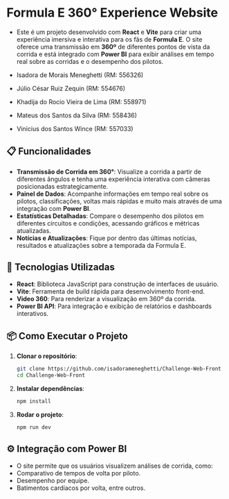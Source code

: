 # Formula E 360° Experience Website

- Este é um projeto desenvolvido com **React** e **Vite** para criar uma experiência imersiva e interativa para os fãs de **Formula E**. O site oferece uma transmissão em **360º** de diferentes pontos de vista da corrida e está integrado com **Power BI** para exibir análises em tempo real sobre as corridas e o desempenho dos pilotos.

- Isadora de Morais Meneghetti (RM: 556326)
- Júlio César Ruiz Zequin (RM: 554676)
- Khadija do Rocio Vieira de Lima (RM: 558971)
- Mateus dos Santos da Silva (RM: 558436)
- Vinícius dos Santos Wince (RM: 557033)

## 📋 Funcionalidades

- **Transmissão de Corrida em 360°**: Visualize a corrida a partir de diferentes ângulos e tenha uma experiência interativa com câmeras posicionadas estrategicamente.
- **Painel de Dados**: Acompanhe informações em tempo real sobre os pilotos, classificações, voltas mais rápidas e muito mais através de uma integração com **Power BI**.
- **Estatísticas Detalhadas**: Compare o desempenho dos pilotos em diferentes circuitos e condições, acessando gráficos e métricas atualizadas.
- **Notícias e Atualizações**: Fique por dentro das últimas notícias, resultados e atualizações sobre a temporada da Formula E.

## 🚀 Tecnologias Utilizadas

- **React**: Biblioteca JavaScript para construção de interfaces de usuário.
- **Vite**: Ferramenta de build rápida para desenvolvimento front-end.
- **Video 360**: Para renderizar a visualização em 360º da corrida.
- **Power BI API**: Para integração e exibição de relatórios e dashboards interativos.

## 📦 Como Executar o Projeto

1. **Clonar o repositório**:

   ```bash
   git clone https://github.com/isadorameneghetti/Challenge-Web-Front
   cd Challenge-Web-Front

2. **Instalar dependências**:

   ```bash
   npm install

3. **Rodar o projeto**:

   ```bash
   npm run dev

## ⚙️ Integração com Power BI
- O site permite que os usuários visualizem análises de corrida, como:
- Comparativo de tempos de volta por piloto.
- Desempenho por equipe.
- Batimentos cardíacos por volta, entre outros.